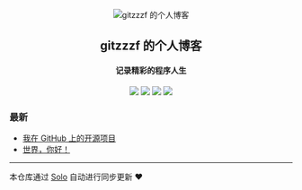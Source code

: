 <p align="center"><img alt="gitzzzf 的个人博客" src="https://static.b3log.org/images/brand/solo-32.png"></p><h2 align="center">
gitzzzf 的个人博客
</h2>

<h4 align="center">记录精彩的程序人生</h4>
<p align="center"><a title="gitzzzf 的个人博客" target="_blank" href="https://github.com/gitzzzf/solo-blog"><img src="https://img.shields.io/github/last-commit/gitzzzf/solo-blog.svg?style=flat-square&color=FF9900"></a>
<a title="GitHub repo size in bytes" target="_blank" href="https://github.com/gitzzzf/solo-blog"><img src="https://img.shields.io/github/repo-size/gitzzzf/solo-blog.svg?style=flat-square"></a>
<a title="Solo Version" target="_blank" href="https://github.com/b3log/solo/releases"><img src="https://img.shields.io/badge/solo-3.6.5-f1e05a.svg?style=flat-square&color=blueviolet"></a>
<a title="Hits" target="_blank" href="https://github.com/b3log/hits"><img src="https://hits.b3log.org/gitzzzf/solo-blog.svg"></a></p>

### 最新

* [我在 GitHub 上的开源项目](http://www.deepsleep.top/my-github-repos)
* [世界，你好！](http://www.deepsleep.top/hello-solo)



---

本仓库通过 [Solo](https://github.com/b3log/solo) 自动进行同步更新 ❤️ 